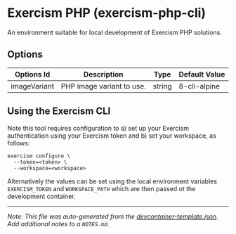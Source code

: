 
# Exercism PHP (exercism-php-cli)

An environment suitable for local development of Exercism PHP solutions.

## Options

| Options Id | Description | Type | Default Value |
|-----|-----|-----|-----|
| imageVariant | PHP image variant to use. | string | 8-cli-alpine |


## Using the Exercism CLI

Note this tool requires configuration to a) set up your Exercism authentication
using your Exercism token and b) set your workspace, as follows:

```shell
exercism configure \
  --token=<token> \
  --workspace=<workspace>
```

Alternatively the values can be set using the local environment variables
`EXERCISM_TOKEN` and `WORKSPACE_PATH` which are then passed ot the development
container.

---

_Note: This file was auto-generated from the [devcontainer-template.json](devcontainer-template.json).  Add additional notes to a `NOTES.md`._
